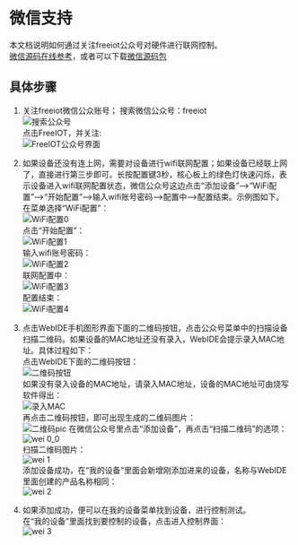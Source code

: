 # 微信支持  
本文档说明如何通过关注freeiot公众号对硬件进行联网控制。  
[微信源码在线参考](https://github.com/free-iot/freeiot-wechat)，或者可以下载[微信源码包](https://github.com/free-iot/freeiot-wechat/archive/master.zip)  

## 具体步骤    

1. 关注freeiot微信公众账号；
搜索微信公众号：freeiot  
![搜索公众号](image/wei_g0.png)  
点击FreeIOT，并关注:  
![FreeIOT公众号界面](image/wei_g1.png)   
  
2. 如果设备还没有连上网，需要对设备进行wifi联网配置；如果设备已经联上网了，直接进行第三步即可。长按配置键3秒，核心板上的绿色灯快速闪烁，表示设备进入wifi联网配置状态，微信公众号这边点击“添加设备”——>“WiFi配置”——>“开始配置”——>输入wifi账号密码——>配置中——>配置结束。示例图如下。  
在菜单选择“WiFi配置”：    
![WiFi配置0](image/wei_g2.png)    
点击“开始配置”：  
![WiFi配置1](image/wei_g3.png)  
输入wifi账号密码：  
![WiFi配置2](image/wei_g4.png)  
联网配置中：  
![WiFi配置3](image/wei_g5.png)  
配置结束：  
![WiFi配置4](image/wei_g6.png)  

   
3. 点击WebIDE手机图形界面下面的二维码按钮，点击公众号菜单中的扫描设备扫描二维码。如果设备的MAC地址还没有录入，WebIDE会提示录入MAC地址。具体过程如下：  
点击WebIDE下面的二维码按钮：    
![二维码按钮](image/wei_1.png)  
如果没有录入设备的MAC地址，请录入MAC地址，设备的MAC地址可由烧写软件得出：  
![录入MAC](image/wei_21.png)   
再点击二维码按钮，即可出现生成的二维码图片：  
![二维码pic](image/wei_3.png)
在微信公众号里点击“添加设备”，再点击“扫描二维码”的选项：  
![wei 0_0](image/wei_g2_1.png)   
扫描二维码图片：  
![wei 1](image/wei_g7.png)  
添加设备成功，在“我的设备”里面会新增刚添加进来的设备，名称与WebIDE里面创建的产品名称相同：  
![wei 2](image/wei_g8.png) 
 
4. 如果添加成功，便可以在我的设备菜单找到设备，进行控制测试。  
在“我的设备”里面找到要控制的设备，点击进入控制界面：  
![wei 3](image/wei_g91.png) 


   
